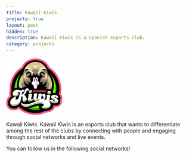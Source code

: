 ```yaml
---
title: Kawaii Kiwis
projects: true
layout: post
hidden: true
description: Kawaii Kiwis is a Spanish esports club.
category: projects
---
```


<p class="text-center"><img src="/assets/images/projects/kkiwi.png" alt="Kawaii Kiwis"></p>

Kawaii Kiwis. Kawaii Kiwis is an esports club that wants to differentiate among the rest of the clubs by connecting with people and engaging through social networks and live events.

You can follow us in the following social networks!  
<p class="text-center">
<a class="link" data-title="kawaiikiwis.es" href="http://kawaiikiwis.es" target="_blank"><svg class="icon icon-www"><use xlink:href="#icon-www"></use></svg></a>
<a class="link" data-title="twitter.com/kawaiikiwis" href="http://twitter.com/kawaiikiwis" target="_blank"><svg class="icon icon-twitter"><use xlink:href="#icon-twitter"></use></svg></a>
<a class="link" data-title="instagram.com/kawaiikiwisclub" href="http://instagram.com/kawaiikiwisclub" target="_blank"><svg class="icon icon-instagram"><use xlink:href="#icon-instagram"></use></svg></a>
<a class="link" data-title="youtube.com/channel/UCe1ZuLL56BlwqeagutYOXFw" href="https://www.youtube.com/channel/UCe1ZuLL56BlwqeagutYOXFw" target="_blank"><svg class="icon icon-youtube"><use xlink:href="#icon-youtube"></use></svg></a>
</p>